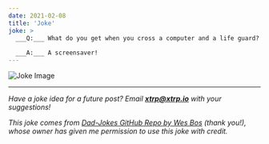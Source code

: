 ```yaml
---
date: 2021-02-08
title: 'Joke'
joke: >
  ___Q:___ What do you get when you cross a computer and a life guard?
  
  ___A:___ A screensaver!
---
```


![Joke Image](https://private.xtrp.io/projects/DailyDeveloperJokes/public_image_server/images/5e1258d16351b.png)

---
*Have a joke idea for a future post? Email **[xtrp@xtrp.io](mailto:xtrp@xtrp.io)** with your suggestions!*

*This joke comes from [Dad-Jokes GitHub Repo by Wes Bos](https://github.com/wesbos/dad-jokes) (thank you!), whose owner has given me permission to use this joke with credit.*

<!-- 
Joke text:
**Q:** What do you get when you cross a computer and a life guard?

**A:** A screensaver!
 -->

